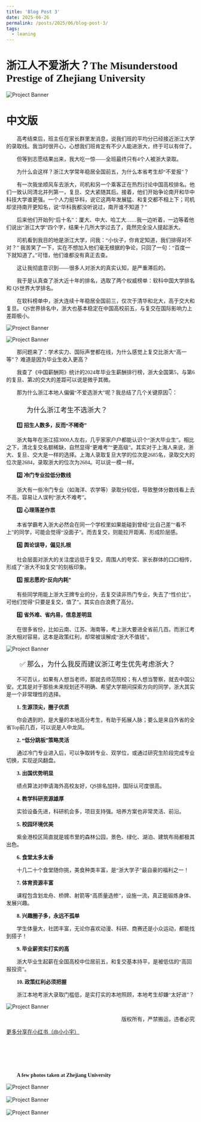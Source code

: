 ```yaml
---
title: 'Blog Post 3'
date: 2025-06-26
permalink: /posts/2025/06/blog-post-3/
tags:
  - leaning
---
```


<h1 style="font-family:SimHei;">浙江人不爱浙大？The Misunderstood Prestige of Zhejiang University</h1>

![Project Banner](https://Wenyu-Fu.github.io/images/浙江人浙大/cover.png)

<h1 style="font-family:SimHei;">中文版</h1>

<p style="text-indent: 2em; font-family: 'FangSong';">
高考结束后，班主任在家长群里发消息，说我们班的平均分已经接近浙江大学的录取线。我当时很开心，心想我们班肯定有不少人能进浙大，终于可以有伴了。</p>
<p style="text-indent: 2em; font-family: 'FangSong';">
但等到志愿结果出来，我大吃一惊——全班最终只有4个人被浙大录取。</p>
<p style="text-indent: 2em; font-family: 'FangSong';">
为什么会这样？浙江大学常年稳居全国前五，为什么本省考生却“不爱报”？</p>
<p style="text-indent: 2em; font-family: 'FangSong';">
有一次我坐顺风车去浙大，司机和另一个乘客正在热烈讨论中国高校排名。他们一致认同清北并列第一，复旦、交大紧随其后。接着，他们开始争论南开和华中科技大学谁更强。一个人力挺华科，说它这两年发展猛、和复交都不相上下；司机却坚持南开更知名，说“华科我都没听说过，南开谁不知道？”</p>
<p style="text-indent: 2em; font-family: 'FangSong';">
后来他们开始列“后十名”：厦大、中大、哈工大……我一边听着，一边等着他们说出“浙江大学”四个字，结果十几所大学过去了，竟然完全没人提起浙大。</p>
<p style="text-indent: 2em; font-family: 'FangSong';">
司机看到我目的地是浙江大学，问我：“小伙子，你肯定知道，我们排得对不对？”
我苦笑了一下，实在不想加入他们毫无根据的争论，只回了一句：“百度一下就知道了。”可惜，他们谁都没有真正去查。
</p>
<p style="text-indent: 2em; font-family: 'FangSong';">
这让我彻底意识到——很多人对浙大的真实认知，是严重滞后的。</p>
<p style="text-indent: 2em; font-family: 'FangSong';">
我于是认真查了浙大近十年的排名，选取了两个权威榜单：软科中国大学排名 和 QS世界大学排名。</p>
<p style="text-indent: 2em; font-family: 'FangSong';">
在软科榜单中，浙大连续十年稳居全国前三，仅次于清华和北大，高于交大和复旦。
QS世界排名中，浙大也基本稳定在中国高校前五，与复交在国际影响力上差距极小。
</p>

![Project Banner](https://Wenyu-Fu.github.io/images/浙江人浙大/rk.png)

![Project Banner](https://Wenyu-Fu.github.io/images/浙江人浙大/qs.png)

<p style="text-indent: 2em; font-family: 'FangSong';">
那问题来了：学术实力、国际声誉都在线，为什么感觉上复交比浙大“高一等”？
难道是因为毕业生收入更高？
</p>
<p style="text-indent: 2em; font-family: 'FangSong';">
我查了《中国薪酬网》统计的2024年毕业生薪酬排行榜，浙大全国第5，与第6的复旦、第2的交大的差距可以说是微乎其微。</p>
<p style="text-indent: 2em; font-family: 'FangSong';">
那为什么浙江本地人偏偏“不爱选浙大”呢？我总结了几个关键原因👇：</p>
<p style="text-indent: 2em; font-family: 'FangSong'; font-size: 18px; ">
🧩 为什么浙江考生不选浙大？</p>
<p style="text-indent: 2em; font-family: 'FangSong';font-weight: bold;">
1️⃣ 招生人数多，反而“不稀奇”</p>
<p style="text-indent: 2em; font-family: 'FangSong';">
浙大每年在浙江招3000人左右，几乎家家户户都能认识个“浙大毕业生”。相比之下，清北复交名额稀缺，自然显得“更难考”“更高级”。其实对于上海人来说，浙大、复旦、交大是一样的选择。上海人录取复旦大学的位次是2685名，录取交大的位次是2684，录取浙大的位次为2684。可以说一模一样。</p>
<p style="text-indent: 2em; font-family: 'FangSong';font-weight: bold;">
2️⃣ 冷门专业拉低分数线</p>
<p style="text-indent: 2em; font-family: 'FangSong';">
浙大有一些冷门专业（如海洋、农学等）录取分较低，导致整体分数线看上去不高，容易让人误判“浙大不难考”。</p>
<p style="text-indent: 2em; font-family: 'FangSong';font-weight: bold;">
3️⃣ 心理落差作祟</p>
<p style="text-indent: 2em; font-family: 'FangSong';">
本省学霸考入浙大必然会在同一个学校里如果能碰到曾经“比自己差”“看不上”的同学，可能会觉得“没面子”。而去复交，则能拉开距离、形成阶层感。</p>
<p style="text-indent: 2em; font-family: 'FangSong';font-weight: bold;">
4️⃣ 舆论误导，偏见扎根</p>
<p style="text-indent: 2em; font-family: 'FangSong';">
社会层面对浙大的关注度远低于复交，周围人的夸奖、家长群体的口口相传，形成了“浙大不如复交”的刻板印象。</p>
<p style="text-indent: 2em; font-family: 'FangSong';font-weight: bold;">
5️⃣ 报志愿的“反向内耗”</p>
<p style="text-indent: 2em; font-family: 'FangSong';">
有些同学用能上浙大王牌专业的分，去复交读非热门专业，失去了“性价比”。可他们觉得“只要是复交，值了”。其实白白浪费了高分。</p>
<p style="text-indent: 2em; font-family: 'FangSong';font-weight: bold;">
6️⃣ 省外难、省内易，信息差明显</p>
<p style="text-indent: 2em; font-family: 'FangSong';">
在很多省份，比如云南、江苏、海南等，考上浙大要进全省前几百。而浙江考浙大相对容易，这本是政策红利，却常被误解成“浙大不值钱”。</p>

![Project Banner](https://Wenyu-Fu.github.io/images/浙江人浙大/province.png)

<p style="text-indent: 2em; font-family: 'FangSong';font-size: 18px; ">
✅ 那么，为什么我反而建议浙江考生优先考虑浙大？</p>
<p style="text-indent: 2em; font-family: 'FangSong';">
不可否认，如果有人想当老师，那就去师范院校；有人想当警察，就去中国公安。尤其是对于那些未来规划还不明确、希望大学期间探索方向的同学，浙大其实是一个非常理性的选择。</p>
<p style="text-indent: 2em; font-family: 'FangSong';font-weight: bold;">
1. 生源顶尖，圈子优质</p>
<p style="text-indent: 2em; font-family: 'FangSong';">
你会遇到的，是大量的本地高分考生，有助于拓展人脉；要么是来自外省的全省Top前几百，可以说是人中龙凤。
</p>
<p style="text-indent: 2em; font-family: 'FangSong';font-weight: bold;">
2. “低分跳板”策略灵活</p>
<p style="text-indent: 2em; font-family: 'FangSong';">
通过冷门专业进入后，可以争取转专业、双学位，或通过研究生阶段完成专业切换，实现逆风翻盘。</p>
<p style="text-indent: 2em; font-family: 'FangSong';font-weight: bold;">
3. 出国优势明显</p>
<p style="text-indent: 2em; font-family: 'FangSong';">
绩点算法对申请海外高校友好，QS排名加持，国际认可度很高。</p>
<p style="text-indent: 2em; font-family: 'FangSong';font-weight: bold;">
4. 教学科研资源雄厚</p>
<p style="text-indent: 2em; font-family: 'FangSong';">
实验设备先进，科研机会多，项目支持强。培养方案也非常灵活、前沿。</p>
<p style="text-indent: 2em; font-family: 'FangSong';font-weight: bold;">
5. 校园环境优美</p>
<p style="text-indent: 2em; font-family: 'FangSong';">
紫金港校区简直就是城市里的森林公园，景色、绿化、湖泊、建筑布局都极其出色。
</p>
<p style="text-indent: 2em; font-family: 'FangSong';font-weight: bold;">
6. 食堂太多太香</p>
<p style="text-indent: 2em; font-family: 'FangSong';">
十几二十个食堂随你挑，美食种类丰富，是“浙大学子”最自豪的福利之一！</p>
<p style="text-indent: 2em; font-family: 'FangSong';font-weight: bold;">
7. 体育资源丰富</p>
<p style="text-indent: 2em; font-family: 'FangSong';">
课程包含划龙舟、桥牌、射箭等“高质量选修”，设施一流，真正能锻炼身体、发展兴趣。</p>
<p style="text-indent: 2em; font-family: 'FangSong';font-weight: bold;">
8. 兴趣圈子多，永远不孤单</p>
<p style="text-indent: 2em; font-family: 'FangSong';">
学生体量大，社团丰富，无论你喜欢动漫、科研、商赛还是小众运动，都能找到搭子！</p>
<p style="text-indent: 2em; font-family: 'FangSong';font-weight: bold;">
9. 毕业薪资实打实的高</p>
<p style="text-indent: 2em; font-family: 'FangSong';">
浙大毕业生起薪在全国高校中位居前五，和复交基本持平，是被低估的“高回报投资”。</p>
<p style="text-indent: 2em; font-family: 'FangSong';font-weight: bold;">
10. 政策红利必须把握</p>
<p style="text-indent: 2em; font-family: 'FangSong';">
浙江本地考浙大录取门槛低，是实打实的本地照顾，本地考生却嫌“太好进”？</p>

![Project Banner](https://Wenyu-Fu.github.io/images/浙江人浙大/money.png)

<p style="text-align: right; text-indent: 2em;">
版权所有，严禁搬运，违者必究  
</p>


[更多分享在小红书（@小小宇）](https://www.xiaohongshu.com/explore/685c251f000000002001b881?xsec_token=GB56m8BvgNB3DIe2OsGUth2htH0B7ruMiAPOKVNVxVDco=&xsec_source=pc_creatormng)
<br><br>
<br><br>
<br><br>
<p style="text-indent: 2em; font-family: 'FangSong';font-weight: bold;">
A few photos taken at Zhejiang University
</p>

![Project Banner](https://Wenyu-Fu.github.io/images/浙江人浙大/浙大1.jpg)
<br><br>
![Project Banner](https://Wenyu-Fu.github.io/images/浙江人浙大/浙大2.jpg)
<br><br>
![Project Banner](https://Wenyu-Fu.github.io/images/浙江人浙大/浙大3.jpg)
